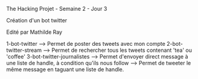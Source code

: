 The Hacking Projet - Semaine 2 - Jour 3

Création d'un bot twitter

Edité par Mathilde Ray

1-bot-twitter				--> Permet de poster des tweets avec mon compte
2-bot-twitter-stream		--> Permet de rechercher tous les tweets contenant 'tea' ou 'coffee'
3-bot-twitter-journalistes	--> Permet d'envoyer direct message à une liste de handle, à condition qu'ils nous follow 
							--> Permet de tweeter le même message en taguant une liste de handle.